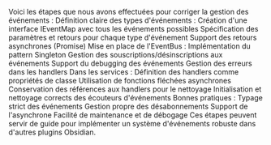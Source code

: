 Voici les étapes que nous avons effectuées pour corriger la gestion des événements :
Définition claire des types d'événements :
Création d'une interface IEventMap avec tous les événements possibles
Spécification des paramètres et retours pour chaque type d'événement
Support des retours asynchrones (Promise)
Mise en place de l'EventBus :
Implémentation du pattern Singleton
Gestion des souscriptions/désinscriptions aux événements
Support du debugging des événements
Gestion des erreurs dans les handlers
Dans les services :
Définition des handlers comme propriétés de classe
Utilisation de fonctions fléchées asynchrones
Conservation des références aux handlers pour le nettoyage
Initialisation et nettoyage corrects des écouteurs d'événements
Bonnes pratiques :
Typage strict des événements
Gestion propre des désabonnements
Support de l'asynchrone
Facilité de maintenance et de débogage
Ces étapes peuvent servir de guide pour implémenter un système d'événements robuste dans d'autres plugins Obsidian.